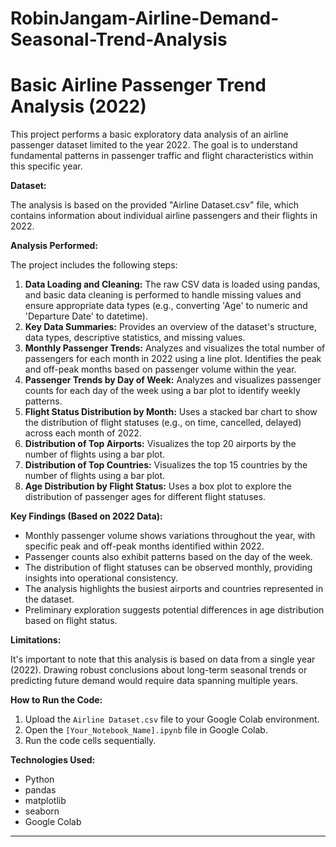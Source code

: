 # RobinJangam-Airline-Demand-Seasonal-Trend-Analysis

# Basic Airline Passenger Trend Analysis (2022)

This project performs a basic exploratory data analysis of an airline passenger dataset limited to the year 2022. The goal is to understand fundamental patterns in passenger traffic and flight characteristics within this specific year.

**Dataset:**

The analysis is based on the provided "Airline Dataset.csv" file, which contains information about individual airline passengers and their flights in 2022.

**Analysis Performed:**

The project includes the following steps:

1.  **Data Loading and Cleaning:** The raw CSV data is loaded using pandas, and basic data cleaning is performed to handle missing values and ensure appropriate data types (e.g., converting 'Age' to numeric and 'Departure Date' to datetime).
2.  **Key Data Summaries:** Provides an overview of the dataset's structure, data types, descriptive statistics, and missing values.
3.  **Monthly Passenger Trends:** Analyzes and visualizes the total number of passengers for each month in 2022 using a line plot. Identifies the peak and off-peak months based on passenger volume within the year.
4.  **Passenger Trends by Day of Week:** Analyzes and visualizes passenger counts for each day of the week using a bar plot to identify weekly patterns.
5.  **Flight Status Distribution by Month:** Uses a stacked bar chart to show the distribution of flight statuses (e.g., on time, cancelled, delayed) across each month of 2022.
6.  **Distribution of Top Airports:** Visualizes the top 20 airports by the number of flights using a bar plot.
7.  **Distribution of Top Countries:** Visualizes the top 15 countries by the number of flights using a bar plot.
8.  **Age Distribution by Flight Status:** Uses a box plot to explore the distribution of passenger ages for different flight statuses.

**Key Findings (Based on 2022 Data):**

*   Monthly passenger volume shows variations throughout the year, with specific peak and off-peak months identified within 2022.
*   Passenger counts also exhibit patterns based on the day of the week.
*   The distribution of flight statuses can be observed monthly, providing insights into operational consistency.
*   The analysis highlights the busiest airports and countries represented in the dataset.
*   Preliminary exploration suggests potential differences in age distribution based on flight status.

**Limitations:**

It's important to note that this analysis is based on data from a single year (2022). Drawing robust conclusions about long-term seasonal trends or predicting future demand would require data spanning multiple years.

**How to Run the Code:**

1.  Upload the `Airline Dataset.csv` file to your Google Colab environment.
2.  Open the `[Your_Notebook_Name].ipynb` file in Google Colab.
3.  Run the code cells sequentially.

**Technologies Used:**

*   Python
*   pandas
*   matplotlib
*   seaborn
*   Google Colab

---
